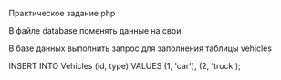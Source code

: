 Практическое задание php

В файле database поменять данные на свои

В базе данных выполнить запрос для заполнения таблицы vehicles

INSERT INTO Vehicles (id, type) VALUES
(1, 'car'),
(2, 'truck');